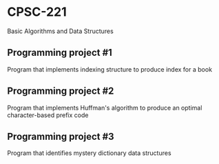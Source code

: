 # CPSC-221
Basic Algorithms and Data Structures

## Programming project #1
Program that implements indexing structure to produce index for a book

## Programming project #2
Program that implements Huffman's algorithm to produce an optimal character-based prefix code

## Programming project #3
Program that identifies mystery dictionary data structures
